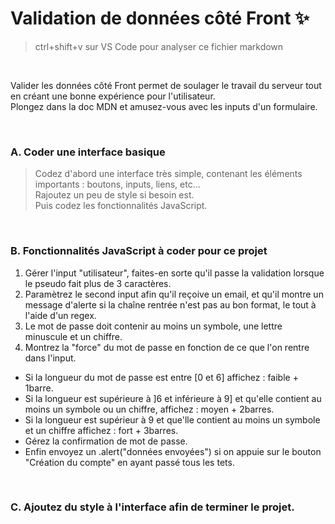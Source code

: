 # Validation de données côté Front ✨

> ctrl+shift+v sur VS Code pour analyser ce fichier markdown

<br>

  Valider les données côté Front permet de soulager le travail du serveur tout en créant une bonne expérience pour l'utilisateur.<br>
  Plongez dans la doc MDN et amusez-vous avec les inputs d'un formulaire.

<br>

### A. Coder une interface basique
> Codez d'abord une interface très simple, contenant les éléments importants : boutons, inputs, liens, etc... <br>
> Rajoutez un peu de style si besoin est. 
> <br>
> Puis codez les fonctionnalités JavaScript.
> 
<br>

### B. Fonctionnalités JavaScript à coder pour ce projet

1. Gérer l'input "utilisateur", faites-en sorte qu'il passe la validation lorsque le pseudo fait plus de 3 caractères.
2. Paramètrez le second input afin qu'il reçoive un email, et qu'il montre un message d'alerte si la chaîne rentrée n'est pas au bon format, le tout à l'aide d'un regex.
3. Le mot de passe doit contenir au moins un symbole, une lettre minuscule et un chiffre.
4. Montrez la "force" du mot de passe en fonction de ce que l'on rentre dans l'input.
- Si la longueur du mot de passe est entre [0 et 6] affichez : faible + 1barre.
- Si la longueur est supérieure à ]6 et inférieure à 9] et qu'elle contient au moins un symbole ou  un chiffre, affichez : moyen + 2barres.
- Si la longueur est supérieur à 9 et que'lle contient au moins un symbole et un chiffre affichez : fort + 3barres.
- Gérez la confirmation de mot de passe.
- Enfin envoyez un .alert("données envoyées") si on appuie sur le bouton "Création du compte" en ayant passé tous les tets.
  


<br>

### C. Ajoutez du style à l'interface afin de terminer le projet.
